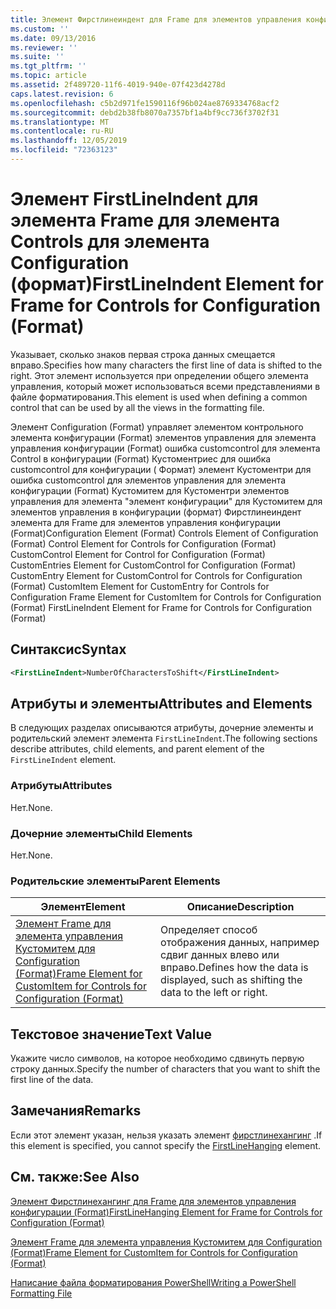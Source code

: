 ```yaml
---
title: Элемент Фирстлинеиндент для Frame для элементов управления конфигурации (Format) | Документация Майкрософт
ms.custom: ''
ms.date: 09/13/2016
ms.reviewer: ''
ms.suite: ''
ms.tgt_pltfrm: ''
ms.topic: article
ms.assetid: 2f489720-11f6-4019-940e-07f423d4278d
caps.latest.revision: 6
ms.openlocfilehash: c5b2d971fe1590116f96b024ae8769334768acf2
ms.sourcegitcommit: debd2b38fb8070a7357bf1a4bf9cc736f3702f31
ms.translationtype: MT
ms.contentlocale: ru-RU
ms.lasthandoff: 12/05/2019
ms.locfileid: "72363123"
---
```

# <a name="firstlineindent-element-for-frame-for-controls-for-configuration-format"></a><span data-ttu-id="646a7-102">Элемент FirstLineIndent для элемента Frame для элемента Controls для элемента Configuration (формат)</span><span class="sxs-lookup"><span data-stu-id="646a7-102">FirstLineIndent Element for Frame for Controls for Configuration (Format)</span></span>

<span data-ttu-id="646a7-103">Указывает, сколько знаков первая строка данных смещается вправо.</span><span class="sxs-lookup"><span data-stu-id="646a7-103">Specifies how many characters the first line of data is shifted to the right.</span></span> <span data-ttu-id="646a7-104">Этот элемент используется при определении общего элемента управления, который может использоваться всеми представлениями в файле форматирования.</span><span class="sxs-lookup"><span data-stu-id="646a7-104">This element is used when defining a common control that can be used by all the views in the formatting file.</span></span>

<span data-ttu-id="646a7-105">Элемент Configuration (Format) управляет элементом контрольного элемента конфигурации (Format) элементов управления для элемента управления конфигурации (Format) ошибка customcontrol для элемента Control в конфигурации (Format) Кустоментриес для ошибка customcontrol для конфигурации ( Формат) элемент Кустоментри для ошибка customcontrol для элементов управления для элемента конфигурации (Format) Кустомитем для Кустоментри элементов управления для элемента "элемент конфигурации" для Кустомитем для элементов управления в конфигурации (формат) Фирстлинеиндент элемента для Frame для элементов управления конфигурации (Format)</span><span class="sxs-lookup"><span data-stu-id="646a7-105">Configuration Element (Format) Controls Element of Configuration (Format) Control Element for Controls for Configuration (Format) CustomControl Element for Control for Configuration (Format) CustomEntries Element for CustomControl for Configuration (Format) CustomEntry Element for CustomControl for Controls for Configuration (Format) CustomItem Element for CustomEntry for Controls for Configuration Frame Element for CustomItem for Controls for Configuration (Format) FirstLineIndent Element for Frame for Controls for Configuration (Format)</span></span>

## <a name="syntax"></a><span data-ttu-id="646a7-106">Синтаксис</span><span class="sxs-lookup"><span data-stu-id="646a7-106">Syntax</span></span>

```xml
<FirstLineIndent>NumberOfCharactersToShift</FirstLineIndent>
```

## <a name="attributes-and-elements"></a><span data-ttu-id="646a7-107">Атрибуты и элементы</span><span class="sxs-lookup"><span data-stu-id="646a7-107">Attributes and Elements</span></span>

<span data-ttu-id="646a7-108">В следующих разделах описываются атрибуты, дочерние элементы и родительский элемент элемента `FirstLineIndent`.</span><span class="sxs-lookup"><span data-stu-id="646a7-108">The following sections describe attributes, child elements, and parent element of the `FirstLineIndent` element.</span></span>

### <a name="attributes"></a><span data-ttu-id="646a7-109">Атрибуты</span><span class="sxs-lookup"><span data-stu-id="646a7-109">Attributes</span></span>

<span data-ttu-id="646a7-110">Нет.</span><span class="sxs-lookup"><span data-stu-id="646a7-110">None.</span></span>

### <a name="child-elements"></a><span data-ttu-id="646a7-111">Дочерние элементы</span><span class="sxs-lookup"><span data-stu-id="646a7-111">Child Elements</span></span>

<span data-ttu-id="646a7-112">Нет.</span><span class="sxs-lookup"><span data-stu-id="646a7-112">None.</span></span>

### <a name="parent-elements"></a><span data-ttu-id="646a7-113">Родительские элементы</span><span class="sxs-lookup"><span data-stu-id="646a7-113">Parent Elements</span></span>

|<span data-ttu-id="646a7-114">Элемент</span><span class="sxs-lookup"><span data-stu-id="646a7-114">Element</span></span>|<span data-ttu-id="646a7-115">Описание</span><span class="sxs-lookup"><span data-stu-id="646a7-115">Description</span></span>|
|-------------|-----------------|
|[<span data-ttu-id="646a7-116">Элемент Frame для элемента управления Кустомитем для Configuration (Format)</span><span class="sxs-lookup"><span data-stu-id="646a7-116">Frame Element for CustomItem for Controls for Configuration (Format)</span></span>](./frame-element-for-customitem-for-controls-for-configuration-format.md)|<span data-ttu-id="646a7-117">Определяет способ отображения данных, например сдвиг данных влево или вправо.</span><span class="sxs-lookup"><span data-stu-id="646a7-117">Defines how the data is displayed, such as shifting the data to the left or right.</span></span>|

## <a name="text-value"></a><span data-ttu-id="646a7-118">Текстовое значение</span><span class="sxs-lookup"><span data-stu-id="646a7-118">Text Value</span></span>

<span data-ttu-id="646a7-119">Укажите число символов, на которое необходимо сдвинуть первую строку данных.</span><span class="sxs-lookup"><span data-stu-id="646a7-119">Specify the number of characters that you want to shift the first line of the data.</span></span>

## <a name="remarks"></a><span data-ttu-id="646a7-120">Замечания</span><span class="sxs-lookup"><span data-stu-id="646a7-120">Remarks</span></span>

<span data-ttu-id="646a7-121">Если этот элемент указан, нельзя указать элемент [фирстлинехангинг](./firstlinehanging-element-for-frame-for-controls-for-configuration-format.md) .</span><span class="sxs-lookup"><span data-stu-id="646a7-121">If this element is specified, you cannot specify the [FirstLineHanging](./firstlinehanging-element-for-frame-for-controls-for-configuration-format.md) element.</span></span>

## <a name="see-also"></a><span data-ttu-id="646a7-122">См. также:</span><span class="sxs-lookup"><span data-stu-id="646a7-122">See Also</span></span>

[<span data-ttu-id="646a7-123">Элемент Фирстлинехангинг для Frame для элементов управления конфигурации (Format)</span><span class="sxs-lookup"><span data-stu-id="646a7-123">FirstLineHanging Element for Frame for Controls for Configuration (Format)</span></span>](./firstlinehanging-element-for-frame-for-controls-for-configuration-format.md)

[<span data-ttu-id="646a7-124">Элемент Frame для элемента управления Кустомитем для Configuration (Format)</span><span class="sxs-lookup"><span data-stu-id="646a7-124">Frame Element for CustomItem for Controls for Configuration (Format)</span></span>](./frame-element-for-customitem-for-controls-for-configuration-format.md)

[<span data-ttu-id="646a7-125">Написание файла форматирования PowerShell</span><span class="sxs-lookup"><span data-stu-id="646a7-125">Writing a PowerShell Formatting File</span></span>](./writing-a-powershell-formatting-file.md)
